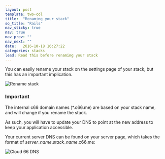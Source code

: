 ```yaml
---
layout: post
template: two-col
title:  "Renaming your stack"
so_title: "Rails"
nav_sticky: true
nav: true
nav_prev: ""
nav_next: ""
date:   2016-10-18 16:27:22
categories: stacks
lead: Read this before renaming your stack
---
```


You can easily rename your stack on the settings page of your stack, but this has an important implication.

![Rename stack](http://cdn.cloud66.com/images/help/stack_rename.png)

<div class="notice notice-standalone">
		<h3>Important</h3>
		<p>The internal c66 domain names (*.c66.me) are based on your stack name, and will change if you rename the stack.</p>
</div>

As such, you will have to update your DNS to point at the new address to keep your application accessible.

Your current server DNS can be found on your server page, which takes the format of <i>server_name</i>.<i>stack_name</i>.c66.me:

![Cloud 66 DNS](http://cdn.cloud66.com/images/help/cloud66_dns.png)

